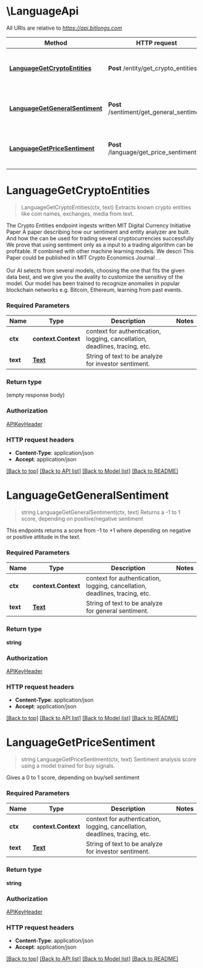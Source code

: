 # \LanguageApi

All URIs are relative to *https://api.bitlongs.com*

Method | HTTP request | Description
------------- | ------------- | -------------
[**LanguageGetCryptoEntities**](LanguageApi.md#LanguageGetCryptoEntities) | **Post** /entity/get_crypto_entities | Extracts known crypto entities like coin names, exchanges, media from text.
[**LanguageGetGeneralSentiment**](LanguageApi.md#LanguageGetGeneralSentiment) | **Post** /sentiment/get_general_sentiment | Returns a -1 to 1 score, depending on positive/negative sentiment
[**LanguageGetPriceSentiment**](LanguageApi.md#LanguageGetPriceSentiment) | **Post** /language/get_price_sentiment | Sentiment analysis score using a model trained for buy signals.


# **LanguageGetCryptoEntities**
> LanguageGetCryptoEntities(ctx, text)
Extracts known crypto entities like coin names, exchanges, media from text.

The Crypto Entities endpoint ingests written MIT Digital Currency Initiative Paper A paper describing how our sentiment and entity analyzer are built. And how the can be used for trading several cryptocurrencies successfully  We prove that using sentiment only as a input to a trading algorithm can be profitable. If combined with other machine learning models. We descri This Paper could be published in MIT Crypto Economics Journal . . <br><br> Our AI selects from several models, choosing the one that fits the given data best, and we give you the avality to customize the sensitivy of the model. Our model has been trained to recognize anomalies in popular blockchain networks e.g. Bitcoin, Ethereum, learning from past events.

### Required Parameters

Name | Type | Description  | Notes
------------- | ------------- | ------------- | -------------
 **ctx** | **context.Context** | context for authentication, logging, cancellation, deadlines, tracing, etc.
  **text** | [**Text**](Text.md)| String of text to be analyze for investor sentiment. | 

### Return type

 (empty response body)

### Authorization

[APIKeyHeader](../README.md#APIKeyHeader)

### HTTP request headers

 - **Content-Type**: application/json
 - **Accept**: application/json

[[Back to top]](#) [[Back to API list]](../README.md#documentation-for-api-endpoints) [[Back to Model list]](../README.md#documentation-for-models) [[Back to README]](../README.md)

# **LanguageGetGeneralSentiment**
> string LanguageGetGeneralSentiment(ctx, text)
Returns a -1 to 1 score, depending on positive/negative sentiment

This endpoints returns a score from -1 to +1 where depending on negative or positive attitude in the text.

### Required Parameters

Name | Type | Description  | Notes
------------- | ------------- | ------------- | -------------
 **ctx** | **context.Context** | context for authentication, logging, cancellation, deadlines, tracing, etc.
  **text** | [**Text**](Text.md)| String of text to be analyze for general sentiment. | 

### Return type

**string**

### Authorization

[APIKeyHeader](../README.md#APIKeyHeader)

### HTTP request headers

 - **Content-Type**: application/json
 - **Accept**: application/json

[[Back to top]](#) [[Back to API list]](../README.md#documentation-for-api-endpoints) [[Back to Model list]](../README.md#documentation-for-models) [[Back to README]](../README.md)

# **LanguageGetPriceSentiment**
> string LanguageGetPriceSentiment(ctx, text)
Sentiment analysis score using a model trained for buy signals.

Gives a 0 to 1 score, depending on buy/sell sentiment

### Required Parameters

Name | Type | Description  | Notes
------------- | ------------- | ------------- | -------------
 **ctx** | **context.Context** | context for authentication, logging, cancellation, deadlines, tracing, etc.
  **text** | [**Text**](Text.md)| String of text to be analyze for investor sentiment. | 

### Return type

**string**

### Authorization

[APIKeyHeader](../README.md#APIKeyHeader)

### HTTP request headers

 - **Content-Type**: application/json
 - **Accept**: application/json

[[Back to top]](#) [[Back to API list]](../README.md#documentation-for-api-endpoints) [[Back to Model list]](../README.md#documentation-for-models) [[Back to README]](../README.md)

